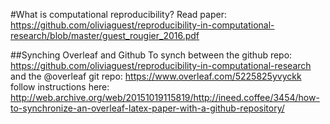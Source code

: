 #What is computational reproducibility?
Read paper: https://github.com/oliviaguest/reproducibility-in-computational-research/blob/master/guest_rougier_2016.pdf 

##Synching Overleaf and Github
To synch between the github repo: https://github.com/oliviaguest/reproducibility-in-computational-research
and the @overleaf git repo: https://www.overleaf.com/5225825yvyckk
follow instructions here: http://web.archive.org/web/20151019115819/http://ineed.coffee/3454/how-to-synchronize-an-overleaf-latex-paper-with-a-github-repository/
